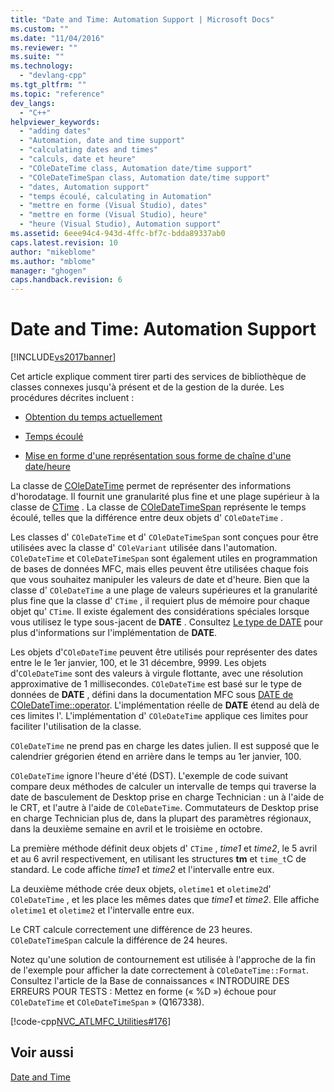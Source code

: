 ```yaml
---
title: "Date and Time: Automation Support | Microsoft Docs"
ms.custom: ""
ms.date: "11/04/2016"
ms.reviewer: ""
ms.suite: ""
ms.technology: 
  - "devlang-cpp"
ms.tgt_pltfrm: ""
ms.topic: "reference"
dev_langs: 
  - "C++"
helpviewer_keywords: 
  - "adding dates"
  - "Automation, date and time support"
  - "calculating dates and times"
  - "calculs, date et heure"
  - "COleDateTime class, Automation date/time support"
  - "COleDateTimeSpan class, Automation date/time support"
  - "dates, Automation support"
  - "temps écoulé, calculating in Automation"
  - "mettre en forme (Visual Studio), dates"
  - "mettre en forme (Visual Studio), heure"
  - "heure (Visual Studio), Automation support"
ms.assetid: 6eee94c4-943d-4ffc-bf7c-bdda89337ab0
caps.latest.revision: 10
author: "mikeblome"
ms.author: "mblome"
manager: "ghogen"
caps.handback.revision: 6
---
```

# Date and Time: Automation Support
[!INCLUDE[vs2017banner](../assembler/inline/includes/vs2017banner.md)]

Cet article explique comment tirer parti des services de bibliothèque de classes connexes jusqu'à présent et de la gestion de la durée.  Les procédures décrites incluent :  
  
-   [Obtention du temps actuellement](../atl-mfc-shared/current-time-automation-classes.md)  
  
-   [Temps écoulé](../atl-mfc-shared/elapsed-time-automation-classes.md)  
  
-   [Mise en forme d'une représentation sous forme de chaîne d'une date\/heure](../atl-mfc-shared/formatting-time-automation-classes.md)  
  
 La classe de [COleDateTime](../atl-mfc-shared/reference/coledatetime-class.md) permet de représenter des informations d'horodatage.  Il fournit une granularité plus fine et une plage supérieur à la classe de [CTime](../atl-mfc-shared/reference/ctime-class.md) .  La classe de [COleDateTimeSpan](../atl-mfc-shared/reference/coledatetimespan-class.md) représente le temps écoulé, telles que la différence entre deux objets d' `COleDateTime` .  
  
 Les classes d' `COleDateTime` et d' `COleDateTimeSpan` sont conçues pour être utilisées avec la classe d' `COleVariant` utilisée dans l'automation.  `COleDateTime` et `COleDateTimeSpan` sont également utiles en programmation de bases de données MFC, mais elles peuvent être utilisées chaque fois que vous souhaitez manipuler les valeurs de date et d'heure.  Bien que la classe d' `COleDateTime` a une plage de valeurs supérieures et la granularité plus fine que la classe d' `CTime` , il requiert plus de mémoire pour chaque objet qu' `CTime`.  Il existe également des considérations spéciales lorsque vous utilisez le type sous\-jacent de **DATE** .  Consultez [Le type de DATE](../atl-mfc-shared/date-type.md) pour plus d'informations sur l'implémentation de **DATE**.  
  
 Les objets d'`COleDateTime` peuvent être utilisés pour représenter des dates entre le le 1er janvier, 100, et le 31 décembre, 9999.  Les objets d'`COleDateTime` sont des valeurs à virgule flottante, avec une résolution approximative de 1 millisecondes.  `COleDateTime` est basé sur le type de données de **DATE** , défini dans la documentation MFC sous [DATE de COleDateTime::operator](../Topic/COleDateTime::operator%20DATE.md).  L'implémentation réelle de **DATE** étend au delà de ces limites l'.  L'implémentation d' `COleDateTime` applique ces limites pour faciliter l'utilisation de la classe.  
  
 `COleDateTime` ne prend pas en charge les dates julien.  Il est supposé que le calendrier grégorien étend en arrière dans le temps au 1er janvier, 100.  
  
 `COleDateTime` ignore l'heure d'été \(DST\).  L'exemple de code suivant compare deux méthodes de calculer un intervalle de temps qui traverse la date de basculement de Desktop prise en charge Technician : un à l'aide de le CRT, et l'autre à l'aide de `COleDateTime`.  Commutateurs de Desktop prise en charge Technician plus de, dans la plupart des paramètres régionaux, dans la deuxième semaine en avril et le troisième en octobre.  
  
 La première méthode définit deux objets d' `CTime` , *time1* et *time2*, le 5 avril et au 6 avril respectivement, en utilisant les structures **tm** et `time_t`C de standard.  Le code affiche *time1* et *time2* et l'intervalle entre eux.  
  
 La deuxième méthode crée deux objets, `oletime1` et `oletime2`d' `COleDateTime` , et les place les mêmes dates que *time1* et *time2*.  Elle affiche `oletime1` et `oletime2` et l'intervalle entre eux.  
  
 Le CRT calcule correctement une différence de 23 heures.  `COleDateTimeSpan` calcule la différence de 24 heures.  
  
 Notez qu'une solution de contournement est utilisée à l'approche de la fin de l'exemple pour afficher la date correctement à `COleDateTime::Format`.  Consultez l'article de la Base de connaissances « INTRODUIRE DES ERREURS POUR TESTS : Mettez en forme \(« %D »\) échoue pour `COleDateTime` et `COleDateTimeSpan` » \(Q167338\).  
  
 [!code-cpp[NVC_ATLMFC_Utilities#176](../atl-mfc-shared/codesnippet/CPP/date-and-time-automation-support_1.cpp)]  
  
## Voir aussi  
 [Date and Time](../atl-mfc-shared/date-and-time.md)